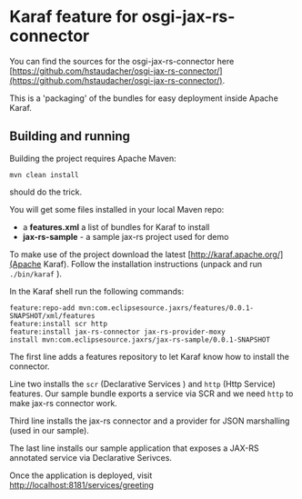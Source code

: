 # Karaf feature for osgi-jax-rs-connector
You can find the sources for the osgi-jax-rs-connector here [https://github.com/hstaudacher/osgi-jax-rs-connector/](https://github.com/hstaudacher/osgi-jax-rs-connector/).

This is a 'packaging' of the bundles for easy deployment inside Apache Karaf.

## Building and running
Building the project requires Apache Maven:
```
mvn clean install
```
should do the trick.

You will get some files installed in your local Maven repo:

* a **features.xml** a list of bundles for Karaf to install
* **jax-rs-sample** - a sample jax-rs project used for demo

To make use of the project download the latest [http://karaf.apache.org/](Apache Karaf). Follow the installation instructions (unpack and run `./bin/karaf` ).

In the Karaf shell run the following commands:
```
feature:repo-add mvn:com.eclipsesource.jaxrs/features/0.0.1-SNAPSHOT/xml/features
feature:install scr http
feature:install jax-rs-connector jax-rs-provider-moxy
install mvn:com.eclipsesource.jaxrs/jax-rs-sample/0.0.1-SNAPSHOT
```

The first line adds a features repository to let Karaf know how to install the connector.

Line two installs the `scr` (Declarative Services ) and `http` (Http Service) features. Our sample bundle exports a service via SCR and we need `http` to make jax-rs connector work.

Third line installs the jax-rs connector and a provider for JSON marshalling (used in our sample).

The last line installs our sample application that exposes a JAX-RS annotated service via Declarative Serivces.

Once the application is deployed, visit  [http://localhost:8181/services/greeting](http://localhost:8181/services/greeting)
